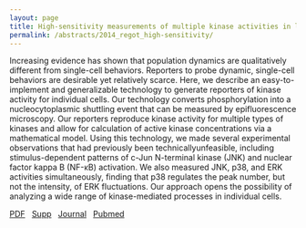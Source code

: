```yaml
---
layout: page
title: High-sensitivity measurements of multiple kinase activities in live single cells
permalink: /abstracts/2014_regot_high-sensitivity/
---
```


Increasing evidence has shown that population dynamics are qualitatively different from single-cell behaviors. Reporters to probe dynamic, single-cell behaviors are desirable yet relatively scarce. Here, we describe an easy-to-implement and generalizable technology to generate reporters of kinase activity for individual cells. Our technology converts phosphorylation into a nucleocytoplasmic shuttling event that can be measured by epifluorescence microscopy. Our reporters reproduce kinase activity for multiple types of kinases and allow for calculation of active kinase concentrations via a mathematical model. Using this technology, we made several experimental observations that had previously been technicallyunfeasible, including stimulus-dependent patterns of c-Jun N-terminal kinase (JNK) and nuclear factor kappa B (NF-κB) activation. We also measured JNK, p38, and ERK activities simultaneously, finding that p38 regulates the peak number, but not the intensity, of ERK fluctuations. Our approach opens the possibility of analyzing a wide range of kinase-mediated processes in individual cells.

[PDF](../../pdfs/2014_regot_high-sensitivity.pdf)&nbsp;&nbsp;
[Supp](../../supps/2014_regot_high-sensitivity_supp.zip)&nbsp;&nbsp;
[Journal](http://dx.doi.org/10.1016/j.cell.2014.04.039)&nbsp;&nbsp;
[Pubmed](http://www.ncbi.nlm.nih.gov/pubmed/24949979)&nbsp;&nbsp;
<!---[Software](https://github.com/CovertLab/ktr_model)-->